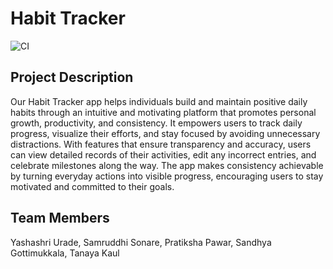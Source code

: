 # Habit Tracker

![CI](https://github.com/yashashri2409/SW-555-Agile-Puff-Girls/workflows/CI/badge.svg?branch=feat/US02-delete-habit)

## Project Description

Our Habit Tracker app helps individuals build and maintain positive daily habits through an intuitive and motivating platform that promotes personal growth, productivity, and consistency. It empowers users to track daily progress, visualize their efforts, and stay focused by avoiding unnecessary distractions. With features that ensure transparency and accuracy, users can view detailed records of their activities, edit any incorrect entries, and celebrate milestones along the way. The app makes consistency achievable by turning everyday actions into visible progress, encouraging users to stay motivated and committed to their goals.

## Team Members

Yashashri Urade,
Samruddhi Sonare,
Pratiksha Pawar,
Sandhya Gottimukkala,
Tanaya Kaul
